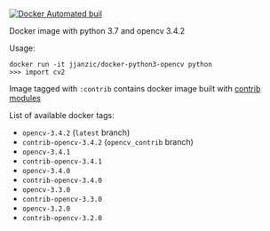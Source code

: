 [![Docker Automated buil](https://img.shields.io/docker/automated/jjanzic/docker-python3-opencv.svg)]()

Docker image with python 3.7 and opencv 3.4.2

Usage:

    docker run -it jjanzic/docker-python3-opencv python
    >>> import cv2

Image tagged with `:contrib` contains docker image built with [contrib modules](https://github.com/opencv/opencv_contrib/)

List of available docker tags:

- `opencv-3.4.2` (`latest` branch)
- `contrib-opencv-3.4.2` (`opencv_contrib` branch)
- `opencv-3.4.1`
- `contrib-opencv-3.4.1`
- `opencv-3.4.0`
- `contrib-opencv-3.4.0`
- `opencv-3.3.0`
- `contrib-opencv-3.3.0`
- `opencv-3.2.0`
- `contrib-opencv-3.2.0`
